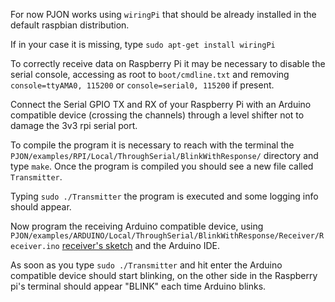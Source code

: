 
For now PJON works using `wiringPi` that should be already installed in the default raspbian distribution.

If in your case it is missing, type `sudo apt-get install wiringPi`

To correctly receive data on Raspberry Pi it may be necessary to disable the serial console, accessing as root to `boot/cmdline.txt` and removing `console=ttyAMA0, 115200`  or `console=serial0, 115200` if present.

Connect the Serial GPIO TX and RX of your Raspberry Pi with an Arduino compatible device (crossing the channels) through a level shifter not to damage the 3v3 rpi serial port.

To compile the program it is necessary to reach with the terminal the `PJON/examples/RPI/Local/ThroughSerial/BlinkWithResponse/` directory and type `make`. Once the program is compiled you should see a new file called `Transmitter`.

Typing `sudo ./Transmitter` the program is executed and some logging info should appear.

Now program the receiving Arduino compatible device, using `PJON/examples/ARDUINO/Local/ThroughSerial/BlinkWithResponse/Receiver/Receiver.ino` [receiver's sketch](https://github.com/gioblu/PJON/blob/master/examples/ARDUINO/Local/ThroughSerial/BlinkWithResponse/Receiver/Receiver.ino) and the Arduino IDE.

As soon as you type `sudo ./Transmitter` and hit enter the Arduino compatible device should start blinking, on the other side in the Raspberry pi's terminal should appear "BLINK" each time Arduino blinks.
